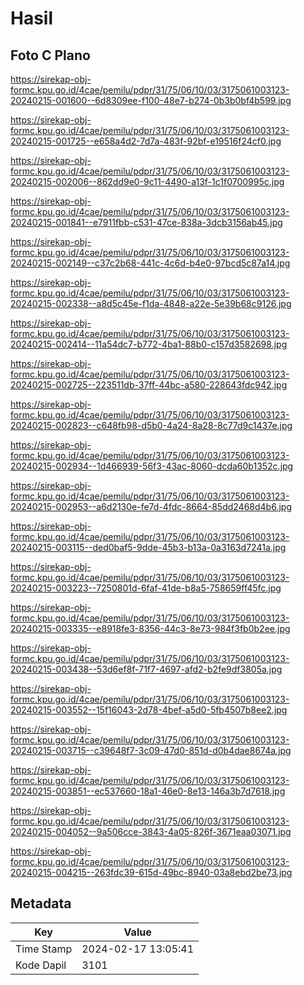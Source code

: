 # Hasil

## Foto C Plano

https://sirekap-obj-formc.kpu.go.id/4cae/pemilu/pdpr/31/75/06/10/03/3175061003123-20240215-001600--6d8309ee-f100-48e7-b274-0b3b0bf4b599.jpg

https://sirekap-obj-formc.kpu.go.id/4cae/pemilu/pdpr/31/75/06/10/03/3175061003123-20240215-001725--e658a4d2-7d7a-483f-92bf-e19516f24cf0.jpg

https://sirekap-obj-formc.kpu.go.id/4cae/pemilu/pdpr/31/75/06/10/03/3175061003123-20240215-002006--862dd9e0-9c11-4490-a13f-1c1f0700995c.jpg

https://sirekap-obj-formc.kpu.go.id/4cae/pemilu/pdpr/31/75/06/10/03/3175061003123-20240215-001841--e7911fbb-c531-47ce-838a-3dcb3156ab45.jpg

https://sirekap-obj-formc.kpu.go.id/4cae/pemilu/pdpr/31/75/06/10/03/3175061003123-20240215-002149--c37c2b68-441c-4c6d-b4e0-97bcd5c87a14.jpg

https://sirekap-obj-formc.kpu.go.id/4cae/pemilu/pdpr/31/75/06/10/03/3175061003123-20240215-002338--a8d5c45e-f1da-4848-a22e-5e39b68c9126.jpg

https://sirekap-obj-formc.kpu.go.id/4cae/pemilu/pdpr/31/75/06/10/03/3175061003123-20240215-002414--11a54dc7-b772-4ba1-88b0-c157d3582698.jpg

https://sirekap-obj-formc.kpu.go.id/4cae/pemilu/pdpr/31/75/06/10/03/3175061003123-20240215-002725--223511db-37ff-44bc-a580-228643fdc942.jpg

https://sirekap-obj-formc.kpu.go.id/4cae/pemilu/pdpr/31/75/06/10/03/3175061003123-20240215-002823--c648fb98-d5b0-4a24-8a28-8c77d9c1437e.jpg

https://sirekap-obj-formc.kpu.go.id/4cae/pemilu/pdpr/31/75/06/10/03/3175061003123-20240215-002934--1d466939-56f3-43ac-8060-dcda60b1352c.jpg

https://sirekap-obj-formc.kpu.go.id/4cae/pemilu/pdpr/31/75/06/10/03/3175061003123-20240215-002953--a6d2130e-fe7d-4fdc-8664-85dd2468d4b6.jpg

https://sirekap-obj-formc.kpu.go.id/4cae/pemilu/pdpr/31/75/06/10/03/3175061003123-20240215-003115--ded0baf5-9dde-45b3-b13a-0a3163d7241a.jpg

https://sirekap-obj-formc.kpu.go.id/4cae/pemilu/pdpr/31/75/06/10/03/3175061003123-20240215-003223--7250801d-6faf-41de-b8a5-758659ff45fc.jpg

https://sirekap-obj-formc.kpu.go.id/4cae/pemilu/pdpr/31/75/06/10/03/3175061003123-20240215-003335--e8918fe3-8356-44c3-8e73-984f3fb0b2ee.jpg

https://sirekap-obj-formc.kpu.go.id/4cae/pemilu/pdpr/31/75/06/10/03/3175061003123-20240215-003438--53d6ef8f-71f7-4697-afd2-b2fe9df3805a.jpg

https://sirekap-obj-formc.kpu.go.id/4cae/pemilu/pdpr/31/75/06/10/03/3175061003123-20240215-003552--15f16043-2d78-4bef-a5d0-5fb4507b8ee2.jpg

https://sirekap-obj-formc.kpu.go.id/4cae/pemilu/pdpr/31/75/06/10/03/3175061003123-20240215-003715--c39648f7-3c09-47d0-851d-d0b4dae8674a.jpg

https://sirekap-obj-formc.kpu.go.id/4cae/pemilu/pdpr/31/75/06/10/03/3175061003123-20240215-003851--ec537660-18a1-46e0-8e13-146a3b7d7618.jpg

https://sirekap-obj-formc.kpu.go.id/4cae/pemilu/pdpr/31/75/06/10/03/3175061003123-20240215-004052--9a506cce-3843-4a05-826f-3671eaa03071.jpg

https://sirekap-obj-formc.kpu.go.id/4cae/pemilu/pdpr/31/75/06/10/03/3175061003123-20240215-004215--263fdc39-615d-49bc-8940-03a8ebd2be73.jpg


## Metadata

| Key        | Value               |
| ---------- | ------------------- |
| Time Stamp | 2024-02-17 13:05:41 |
| Kode Dapil | 3101                |



